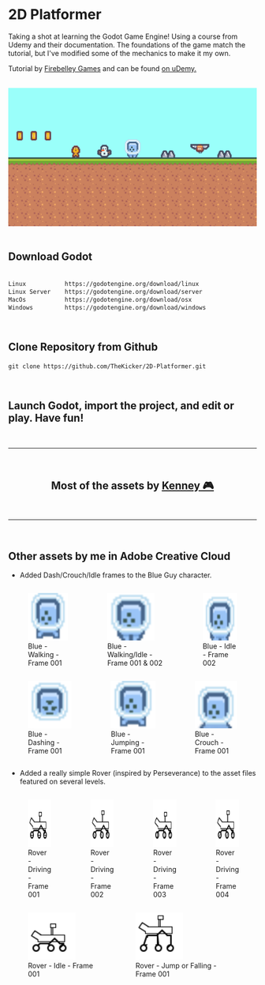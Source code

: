# 2D Platformer 
Taking a shot at learning the Godot Game Engine! Using a course from Udemy and their documentation.  The foundations of the game match the tutorial, but I've modified some of the mechanics to make it my own.

Tutorial by <a href="https://store.steampowered.com/search/?term=Firebelley+Games">Firebelley Games</a> and can be found <a href="https://www.udemy.com/course/create-a-complete-2d-platformer-in-the-godot-engine/"> on uDemy. </a>

<br> 

<div align="center">
    <img src="assets/2D-Platformer.png">
</div>

<br>

## Download Godot
```

Linux           https://godotengine.org/download/linux
Linux Server    https://godotengine.org/download/server
MacOs           https://godotengine.org/download/osx
Windows         https://godotengine.org/download/windows

```
<br>

## Clone Repository from Github
```
git clone https://github.com/TheKicker/2D-Platformer.git
```
<br>

## Launch Godot, import the project, and edit or play.  Have fun! 

<br>
<hr> 

<div align="center">
    <br>
    <h2>Most of the assets by <a href="https://www.kenney.nl/">Kenney 🎮</a></h2>
</div>
<br>
<hr>
<br>

## Other assets by me in Adobe Creative Cloud
<ul>
    <li> Added Dash/Crouch/Idle frames to the Blue Guy character. </li>
</ul>

<div style="display: flex; flex-direction: row; justify-content: space-around">
    <figure>
        <img src="assets/player/blue-walk.png" style="min-height: 96px;"><br>
        <figcaption>Blue - Walking - Frame 001</figcaption>
    </figure>
    <figure>
        <img src="assets/player/blue-stand.png" style="min-height: 96px;"><br>
        <figcaption>Blue - Walking/Idle - Frame 001 & 002</figcaption>
    </figure>
    <figure>
        <img src="assets/player/blue-stand2.png" style="min-height: 96px;"><br>
        <figcaption>Blue - Idle - Frame 002</figcaption>
    </figure>
</div>
<div style="display: flex; flex-direction: row; justify-content: space-around">
    <figure>
        <img src="assets/player/blue-dash.png" style="min-height: 96px;"><br>
        <figcaption>Blue - Dashing - Frame 001</figcaption>
    </figure>
    <figure>
        <img src="assets/player/blue-walk.png" style="min-height: 96px;"><br>
        <figcaption>Blue - Jumping - Frame 001</figcaption>
    </figure>
    <figure>
        <img src="assets/player/blue-crouch.png" style="min-height: 96px;"><br>
        <figcaption>Blue - Crouch - Frame 001</figcaption>
    </figure>
</div>

<ul>
    <li> Added a really simple Rover (inspired by Perseverance) to the asset files featured on several levels.</li>
</ul>

<div style="display: flex; flex-direction: row; justify-content: space-around">
    <figure>
        <img src="assets/player/rover/SPRITE-RRRR.png" style="min-height: 96px;"><br>
        <figcaption>Rover - Driving - Frame 001</figcaption>
    </figure>
    <figure>
        <img src="assets/player/rover/SPRITE-RRR.png" style="min-height: 96px;"><br>
        <figcaption>Rover - Driving - Frame 002</figcaption>
    </figure>
    <figure>
        <img src="assets/player/rover/SPRITE-RR.png" style="min-height: 96px;"><br>
        <figcaption>Rover - Driving - Frame 003</figcaption>
    </figure>
    <figure>
        <img src="assets/player/rover/SPRITE-R.png" style="min-height: 96px;"><br>
        <figcaption>Rover - Driving - Frame 004</figcaption>
    </figure>
</div>

<div style="display: flex; flex-direction: row; justify-content: space-around">
    <figure>
        <img src="assets/player/rover/SPRITE-DRIVE.png" style="min-height: 96px;"><br>
        <figcaption>Rover - Idle - Frame 001</figcaption>
    </figure>
    <figure>
        <img src="assets/player/rover/SPRITE-JUMP.png" style="min-height: 96px;"><br>
        <figcaption>Rover - Jump or Falling - Frame 001</figcaption>
    </figure>
</div>
